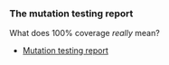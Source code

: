### The mutation testing report

What does 100% coverage _really_ mean?
* [Mutation testing report](https://dashboard.stryker-mutator.io/reports/github.com/stryker-mutator/robobar-example/master
) <!-- .element target="report"-->